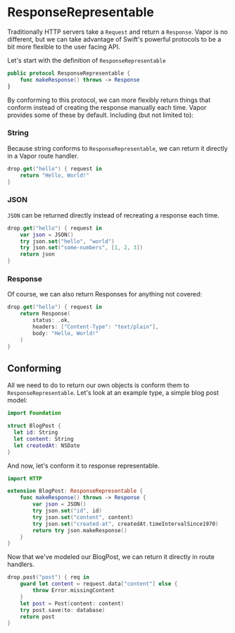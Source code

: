 # ResponseRepresentable

Traditionally HTTP servers take a `Request` and return a `Response`. Vapor is no different, but we can take advantage of Swift's powerful protocols to be a bit more flexible to the user facing API.

Let's start with the definition of `ResponseRepresentable`

```swift
public protocol ResponseRepresentable {
    func makeResponse() throws -> Response
}
```

By conforming to this protocol, we can more flexibly return things that conform instead of creating the response manually each time. Vapor provides some of these by default. Including (but not limited to):

### String

Because string conforms to `ResponseRepresentable`, we can return it directly in a Vapor route handler.

```swift
drop.get("hello") { request in
    return "Hello, World!"
}
```

### JSON

`JSON` can be returned directly instead of recreating a response each time.

```swift
drop.get("hello") { request in
    var json = JSON()
    try json.set("hello", "world")
    try json.set("some-numbers", [1, 2, 3])
    return json
}
```

### Response

Of course, we can also return Responses for anything not covered:

```swift
drop.get("hello") { request in
    return Response(
        status: .ok, 
        headers: ["Content-Type": "text/plain"], 
        body: "Hello, World!"
    )
}
```

## Conforming

All we need to do to return our own objects is conform them to `ResponseRepresentable`. Let's look at an example type, a simple blog post model:

```swift
import Foundation

struct BlogPost {
  let id: String
  let content: String
  let createdAt: NSDate
}
```

And now, let's conform it to response representable.

```swift
import HTTP

extension BlogPost: ResponseRepresentable {
    func makeResponse() throws -> Response {
        var json = JSON()
        try json.set("id", id)
        try json.set("content", content)
        try json.set("created-at", createdAt.timeIntervalSince1970)
        return try json.makeResponse()
    }
}
```

Now that we've modeled our BlogPost, we can return it directly in route handlers.

```swift
drop.post("post") { req in
    guard let content = request.data["content"] else { 
        throw Error.missingContent 
    }
    let post = Post(content: content)
    try post.save(to: database)
    return post
}
```
